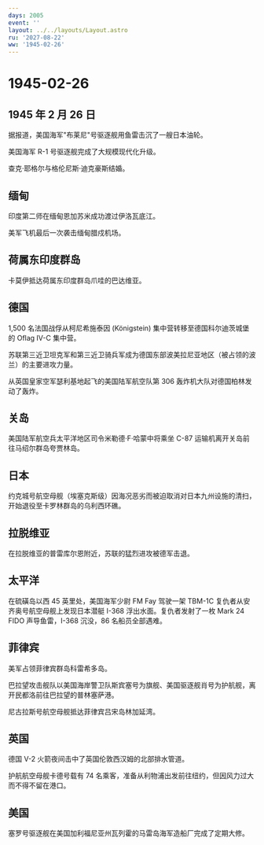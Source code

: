 ```yaml
---
days: 2005
event: ''
layout: ../../layouts/Layout.astro
ru: '2027-08-22'
ww: '1945-02-26'
---
```


# 1945-02-26

## 1945 年 2 月 26 日

据报道，美国海军"布莱尼"号驱逐舰用鱼雷击沉了一艘日本油轮。

美国海军 R-1 号驱逐舰完成了大规模现代化升级。

查克·耶格尔与格伦尼斯·迪克豪斯结婚。

## 缅甸

印度第二师在缅甸恩加苏米成功渡过伊洛瓦底江。

美军飞机最后一次袭击缅甸腊戍机场。

## 荷属东印度群岛

卡莫伊抵达荷属东印度群岛爪哇的巴达维亚。

## 德国

1,500 名法国战俘从柯尼希施泰因 (Königstein)
集中营转移至德国科尔迪茨城堡的 Oflag IV-C 集中营。

苏联第三近卫坦克军和第三近卫骑兵军成为德国东部波美拉尼亚地区（被占领的波兰）的主要进攻力量。

从英国皇家空军瑟利基地起飞的美国陆军航空队第 306
轰炸机大队对德国柏林发动了轰炸。

## 关岛

美国陆军航空兵太平洋地区司令米勒德·F·哈蒙中将乘坐 C-87
运输机离开关岛前往马绍尔群岛夸贾林岛。

## 日本

约克城号航空母舰（埃塞克斯级）因海况恶劣而被迫取消对日本九州设施的清扫，开始退役至卡罗林群岛的乌利西环礁。

## 拉脱维亚

在拉脱维亚的普雷库尔恩附近，苏联的猛烈进攻被德军击退。

## 太平洋

在硫磺岛以西 45 英里处，美国海军少尉 FM Fay 驾驶一架 TBM-1C
复仇者从安齐奥号航空母舰上发现日本潜艇 I-368 浮出水面。复仇者发射了一枚
Mark 24 FIDO 声导鱼雷，I-368 沉没，86 名船员全部遇难。

## 菲律宾

美军占领菲律宾群岛科雷希多岛。

巴拉望攻击舰队以美国海岸警卫队斯宾塞号为旗舰、美国驱逐舰肖号为护航舰，离开民都洛前往巴拉望的普林塞萨港。

尼古拉斯号航空母舰抵达菲律宾吕宋岛林加延湾。

## 英国

德国 V-2 火箭夜间击中了英国伦敦西汉姆的北部排水管道。

护航航空母舰卡德号载有 74
名乘客，准备从利物浦出发前往纽约，但因风力过大而不得不留在港口。

## 美国

塞罗号驱逐舰在美国加利福尼亚州瓦列霍的马雷岛海军造船厂完成了定期大修。
